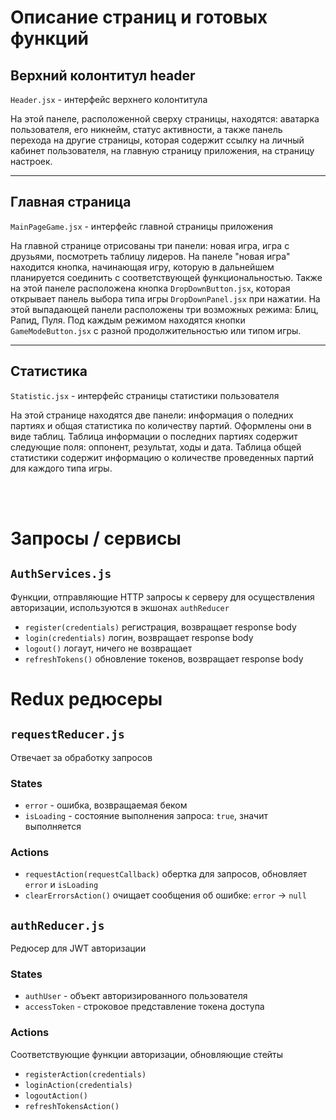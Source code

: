 # Описание страниц и готовых функций

## Верхний колонтитул header

`Header.jsx` - интерфейс верхнего колонтитула

На этой панеле, расположенной сверху страницы, находятся: аватарка пользователя, его никнейм, статус активности, а также панель перехода на другие страницы, которая содержит ссылку на личный кабинет пользователя, на главную страницу приложения, на страницу настроек.

---

## Главная страница

`MainPageGame.jsx` - интерфейс главной страницы приложения

На главной странице отрисованы три панели: новая игра, игра с друзьями, посмотреть таблицу лидеров.
На панеле "новая игра" находится кнопка, начинающая игру, которую в дальнейшем планируется соединить с соответствующей функциональностью. Также на этой панеле расположена кнопка `DropDownButton.jsx`, которая открывает панель выбора типа игры `DropDownPanel.jsx` при нажатии. На этой выпадающей панели расположены три возможных режима: Блиц, Рапид, Пуля. Под каждым режимом находятся кнопки `GameModeButton.jsx` с разной продолжительностью или типом игры.

---

## Статистика

`Statistic.jsx` - интерфейс страницы статистики пользователя

На этой странице находятся две панели: информация о поледних партиях и общая статистика по количеству партий. Оформлены они в виде таблиц. Таблица информации о последних партиях содержит следующие поля: оппонент, результат, ходы и дата. Таблица общей статистики содержит информацию о количестве проведенных партий для каждого типа игры.

<br />
<br />

# Запросы / сервисы

## `AuthServices.js`
Функции, отправляющие HTTP запросы к серверу для осуществления авторизации, используются в экшонах `authReducer`
- `register(credentials)` регистрация, возвращает response body
- `login(credentials)` логин, возвращает response body
- `logout()` логаут, ничего не возвращает
- `refreshTokens()` обновление токенов, возвращает response body


# Redux редюсеры

## `requestReducer.js`
Отвечает за обработку запросов
### States
- `error` - ошибка, возвращаемая беком
- `isLoading` - состояние выполнения запроса: `true`, значит выполняется
### Actions
- `requestAction(requestCallback)` обертка для запросов, обновляет `error` и `isLoading`
- `clearErrorsAction()` очищает сообщения об ошибке: `error` $\rightarrow$ `null`

## `authReducer.js`
Редюсер для JWT авторизации
### States
- `authUser` - объект авторизированного пользователя
- `accessToken` - строковое представление токена доступа
### Actions
Соответствующие функции авторизации, обновляющие стейты
- `registerAction(credentials)`
- `loginAction(credentials)`
- `logoutAction()`
- `refreshTokensAction()`

